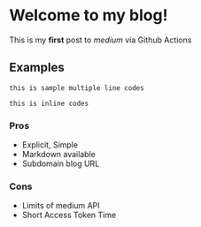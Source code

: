 # Welcome to my blog!

This is my **first** post to *medium* via Github Actions

## Examples

```
this is sample multiple line codes
```

`this is inline codes`

### Pros

- Explicit, Simple
- Markdown available
- Subdomain blog URL

### Cons

- Limits of medium API
- Short Access Token Time
